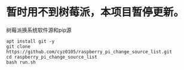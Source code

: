 # 暂时用不到树莓派，本项目暂停更新。


树莓派换系统软件源和pip源
```shell
apt install git -y
git clone https://github.com/cyz0105/raspberry_pi_change_source_list.git
cd raspberry_pi_change_source_list
bash run.sh
```
